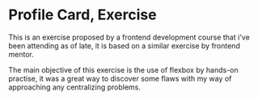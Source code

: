 # Profile Card, Exercise

This is an exercise proposed by a frontend development course that i've been attending as of late, it is based on a similar exercise by frontend mentor.

The main objective of this exercise is the use of flexbox by hands-on practise, it was a great way to discover some flaws with my way of approaching any centralizing problems. 